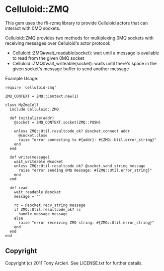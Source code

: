 Celluloid::ZMQ
==============

This gem uses the ffi-rzmq library to provide Celluloid actors that can
interact with 0MQ sockets.

Celluloid::ZMQ provides two methods for multiplexing 0MQ sockets with
receiving messages over Celluloid's actor protocol:

* Celluloid::ZMQ#wait_readable(socket): wait until a message is available to
  read from the given 0MQ socket
* Celluloid::ZMQ#wait_writeable(socket): waits until there's space in the
  given socket's message buffer to send another message

Example Usage:

    require 'celluloid-zmq'

	ZMQ_CONTEXT = ZMQ::Context.new(1)

    class MyZmqCell
      include Celluloid::ZMQ

      def initialize(addr)
        @socket = ZMQ_CONTEXT.socket(ZMQ::PUSH)

        unless ZMQ::Util.resultcode_ok? @socket.connect addr
	      @socket.close
	      raise "error connecting to #{addr}: #{ZMQ::Util.error_string}"
        end
      end

      def write(message)
        wait_writeable @socket
        unless ZMQ::Util.resultcode_ok? @socket.send_string message
          raise "error sending 0MQ message: #{ZMQ::Util.error_string}"
        end
      end

      def read
        wait_readable @socket
        message = ''

	    rc = @socket.recv_string message
	    if ZMQ::Util.resultcode_ok? rc
	      handle_message message
	    else
	      raise "error receiving ZMQ string: #{ZMQ::Util.error_string}"
	    end
      end
    end

Copyright
---------

Copyright (c) 2011 Tony Arcieri. See LICENSE.txt for further details.